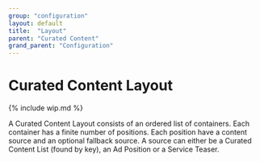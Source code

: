 ```yaml
---
group: "configuration"
layout: default
title:  "Layout"
parent: "Curated Content"
grand_parent: "Configuration"
---
```


# Curated Content Layout

{% include wip.md %}

A Curated Content Layout consists of an ordered list of containers. Each container has a finite number of positions. Each position have a content source and an optional fallback source. A source can either be a Curated Content List (found by key), an Ad Position or a Service Teaser.
